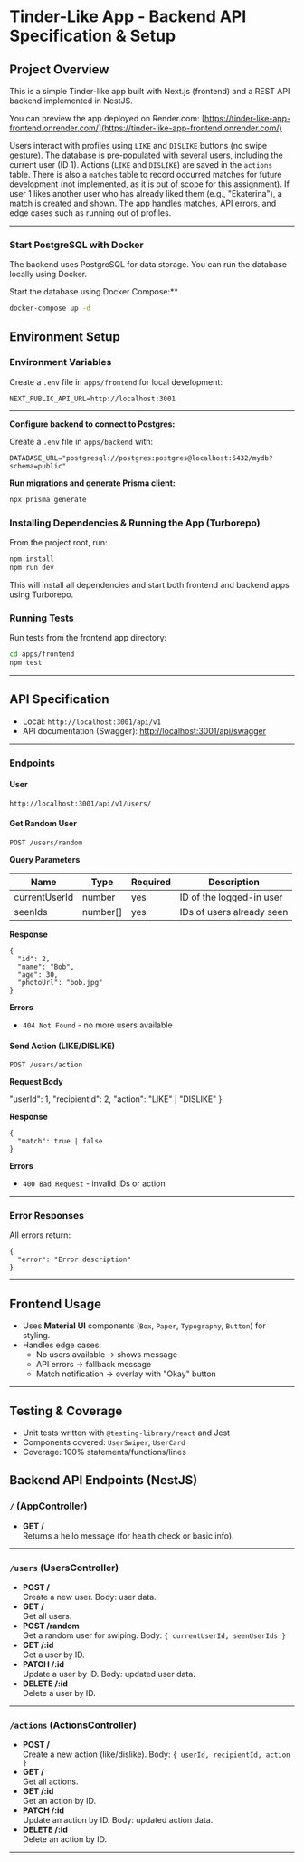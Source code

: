 # Tinder-Like App - Backend API Specification & Setup

## Project Overview

This is a simple Tinder-like app built with Next.js (frontend) and a REST API backend implemented in NestJS.

You can preview the app deployed on Render.com:
[https://tinder-like-app-frontend.onrender.com/](https://tinder-like-app-frontend.onrender.com/)

Users interact with profiles using `LIKE` and `DISLIKE` buttons (no swipe gesture).
The database is pre-populated with several users, including the current user (ID 1).
Actions (`LIKE` and `DISLIKE`) are saved in the `actions` table.
There is also a `matches` table to record occurred matches for future development (not implemented, as it is out of scope for this assignment).
If user 1 likes another user who has already liked them (e.g., "Ekaterina"), a match is created and shown.
The app handles matches, API errors, and edge cases such as running out of profiles.

---



### Start PostgreSQL with Docker
The backend uses PostgreSQL for data storage. You can run the database locally using Docker.

Start the database using Docker Compose:**

```bash
docker-compose up -d
```


## Environment Setup

###  Environment Variables

Create a `.env` file in `apps/frontend` for local development:

```env
NEXT_PUBLIC_API_URL=http://localhost:3001
```


---




**Configure backend to connect to Postgres:**


   Create a `.env` file in `apps/backend` with:

   ```env
   DATABASE_URL="postgresql://postgres:postgres@localhost:5432/mydb?schema=public"
   ```
**Run migrations and generate Prisma client:**

   ```bash
   npx prisma generate
   ```


### Installing Dependencies & Running the App (Turborepo)

From the project root, run:

```bash
npm install
npm run dev
```

This will install all dependencies and start both frontend and backend apps using Turborepo.






### Running Tests

Run tests from the frontend app directory:

```bash
cd apps/frontend
npm test
```

---

## API Specification


* Local: `http://localhost:3001/api/v1`
* API documentation (Swagger): [http://localhost:3001/api/swagger](http://localhost:3001/api/swagger)

---

### Endpoints

#### User
```
http://localhost:3001/api/v1/users/
```

#### Get Random User

<pre class="overflow-visible!" data-start="1237" data-end="1262"><div class="contain-inline-size rounded-2xl relative bg-token-sidebar-surface-primary"><div class="sticky top-9"><div class="absolute end-0 bottom-0 flex h-9 items-center pe-2"><div class="bg-token-bg-elevated-secondary text-token-text-secondary flex items-center gap-4 rounded-sm px-2 font-sans text-xs"><span class="" data-state="closed"></span></div></div></div><div class="overflow-y-auto p-4" dir="ltr"><code class="whitespace-pre!"><span><span>POST /users/random
</span></span></code></div></div></pre>

**Query Parameters**


| Name          | Type     | Required | Description               |
| ------------- | -------- | -------- | ------------------------- |
| currentUserId | number   | yes      | ID of the logged-in user  |
| seenIds       | number[] | yes      | IDs of users already seen |

**Response**

<pre class="overflow-visible!" data-start="1607" data-end="1687"><div class="contain-inline-size rounded-2xl relative bg-token-sidebar-surface-primary"><div class="sticky top-9"><div class="absolute end-0 bottom-0 flex h-9 items-center pe-2"><div class="bg-token-bg-elevated-secondary text-token-text-secondary flex items-center gap-4 rounded-sm px-2 font-sans text-xs"><span class="" data-state="closed"></span></div></div></div><div class="overflow-y-auto p-4" dir="ltr"><code class="whitespace-pre! language-json"><span><span>{</span><span>
  </span><span>"id"</span><span>:</span><span> </span><span>2</span><span>,</span><span>
  </span><span>"name"</span><span>:</span><span> </span><span>"Bob"</span><span>,</span><span>
  </span><span>"age"</span><span>:</span><span> </span><span>30</span><span>,</span><span>
  </span><span>"photoUrl"</span><span>:</span><span> </span><span>"bob.jpg"</span><span>
</span><span>}</span><span>
</span></span></code></div></div></pre>

**Errors**

* `404 Not Found` - no more users available

#### Send Action (LIKE/DISLIKE)

<pre class="overflow-visible!" data-start="1839" data-end="1865"><div class="contain-inline-size rounded-2xl relative bg-token-sidebar-surface-primary"><div class="sticky top-9"><div class="absolute end-0 bottom-0 flex h-9 items-center pe-2"><div class="bg-token-bg-elevated-secondary text-token-text-secondary flex items-center gap-4 rounded-sm px-2 font-sans text-xs"><span class="" data-state="closed"></span></div></div></div><div class="overflow-y-auto p-4" dir="ltr"><code class="whitespace-pre!"><span><span>POST /users/action
</span></span></code></div></div></pre>

**Request Body**

</span><span>"userId"</span><span>:</span><span> </span><span>1</span><span>,</span><span>
</span><span>"recipientId"</span><span>:</span><span> </span><span>2</span><span>,</span><span>
</span><span>"action"</span><span>:</span><span> </span><span>"LIKE"</span><span> | </span><span>"DISLIKE"</span><span>
</span><span>}</span><span>
</span></span></code></div></div></pre>

**Response**

<pre class="overflow-visible!" data-start="1976" data-end="2015"><div class="contain-inline-size rounded-2xl relative bg-token-sidebar-surface-primary"><div class="sticky top-9"><div class="absolute end-0 bottom-0 flex h-9 items-center pe-2"><div class="bg-token-bg-elevated-secondary text-token-text-secondary flex items-center gap-4 rounded-sm px-2 font-sans text-xs"><span class="" data-state="closed"></span></div></div></div><div class="overflow-y-auto p-4" dir="ltr"><code class="whitespace-pre! language-json"><span><span>{</span><span>
  </span><span>"match"</span><span>:</span><span> </span><span>true</span><span> | </span><span>false</span><span>
</span><span>}</span><span>
</span></span></code></div></div></pre>

**Errors**

* `400 Bad Request` - invalid IDs or action

---

### Error Responses

All errors return:

<pre class="overflow-visible!" data-start="2172" data-end="2218"><div class="contain-inline-size rounded-2xl relative bg-token-sidebar-surface-primary"><div class="sticky top-9"><div class="absolute end-0 bottom-0 flex h-9 items-center pe-2"><div class="bg-token-bg-elevated-secondary text-token-text-secondary flex items-center gap-4 rounded-sm px-2 font-sans text-xs"><span class="" data-state="closed"></span></div></div></div><div class="overflow-y-auto p-4" dir="ltr"><code class="whitespace-pre! language-json"><span><span>{</span><span>
  </span><span>"error"</span><span>:</span><span> </span><span>"Error description"</span><span>
</span><span>}</span><span>
</span></span></code></div></div></pre>

---

## Frontend Usage

* Uses **Material UI** components (`Box`, `Paper`, `Typography`, `Button`) for styling.
* Handles edge cases:
  * No users available → shows message
  * API errors → fallback message
  * Match notification → overlay with "Okay" button

---

## Testing & Coverage

* Unit tests written with `@testing-library/react` and Jest
* Components covered: `UserSwiper`, `UserCard`
* Coverage: 100% statements/functions/lines

## Backend API Endpoints (NestJS)

### `/` (AppController)
- **GET /**  
  Returns a hello message (for health check or basic info).

---


### `/users` (UsersController)
- **POST /**  
  Create a new user. Body: user data.
- **GET /**  
  Get all users.
- **POST /random**  
  Get a random user for swiping. Body: `{ currentUserId, seenUserIds }`
- **GET /:id**  
  Get a user by ID.
- **PATCH /:id**  
  Update a user by ID. Body: updated user data.
- **DELETE /:id**  
  Delete a user by ID.

---

### `/actions` (ActionsController)
- **POST /**  
  Create a new action (like/dislike). Body: `{ userId, recipientId, action }`
- **GET /**  
  Get all actions.
- **GET /:id**  
  Get an action by ID.
- **PATCH /:id**  
  Update an action by ID. Body: updated action data.
- **DELETE /:id**  
  Delete an action by ID.

---

